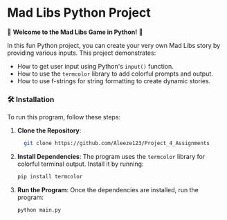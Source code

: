 # Mad Libs Python Project

🎉 **Welcome to the Mad Libs Game in Python!** 🎉

In this fun Python project, you can create your very own Mad Libs story by providing various inputs. This project demonstrates:
- How to get user input using Python's `input()` function.
- How to use the `termcolor` library to add colorful prompts and output.
- How to use f-strings for string formatting to create dynamic stories.

### 🛠️ Installation

To run this program, follow these steps:

1. **Clone the Repository**:
    ```bash
      git clone https://github.com/Aleeze123/Project_4_Assignments
    ```

2. **Install Dependencies**:
    The program uses the `termcolor` library for colorful terminal output. Install it by running:
    ```bash
    pip install termcolor
    ```

3. **Run the Program**:
    Once the dependencies are installed, run the program:
    ```bash
    python main.py
    ```
